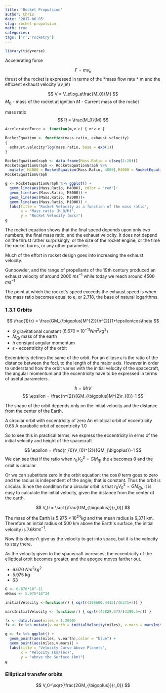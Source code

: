 ```yaml
---
title: 'Rocket Propulsion'
author: Chris
date: '2017-06-05'
slug: rocket-propolsion
math: true
categories:
tags: ['r','rocketry']
---
```


```r
library(tidyverse)
```


Accelerating force 

$$
F=mv_e
$$
thrust of the rocket is expressed in terms of the *mass flow rate *
m and the efficient exhaust velocity \\(v_e\\)  

$$
V = V_e\log_e\frac{M_0}{M} 
$$
$M_0$ - mass of the rocket at ignition
$M$ - Current mass of the rocket 


mass ratio 
$$ 
R = \frac{M_0}{M}
$$


```r
AcceleratedForce <- function(m,v.e) { m*v.e }

RocketEquation <- function(mass.ratio, exhaust.velocity)
{
  exhaust.velocity*log(mass.ratio, base = exp(1))
}

```


```r
RocketEquationGraph <- data.frame(Mass.Ratio = c(seq(1:20)))
RocketEquationGraph <- RocketEquationGraph %>% 
  mutate( M4000 = RocketEquation(Mass.Ratio, 4000),M3000 = RocketEquation(Mass.Ratio, 3000),M2000 = RocketEquation(Mass.Ratio, 2000), M1000 = RocketEquation(Mass.Ratio, 1000) )
RocketEquationGraph
```



```r
g <- RocketEquationGraph %>% ggplot() + 
  geom_line(aes(Mass.Ratio, M4000), color = "red")+
  geom_line(aes(Mass.Ratio, M3000)) + 
  geom_line(aes(Mass.Ratio, M2000))+
  geom_line(aes(Mass.Ratio, M1000)) + 
  labs(title = "Rocket Velocity as a function of the mass ratio",
       x = "Mass ratio (M_0/M)",
       y = "Rocket Velocity (m/s)")
g
```

The rocket equation shows that the final speed depends upon only two numbers; the final mass ratio, and the exhaust velocity. It does not depend on the thrust rather surprisingly, or the size of the rocket engine, or the time the rocket burns, or any other parameter.

Much of the effort in rocket design goes into increasing the exhaust velocity. 

Gunpowder, and the range of propellants of the 19th century produced an exhaust velocity of around 2000 $ms^{-1}$ while today we reach around 4500 $ms^{-1}$

The point at which the rocket's speed exceeds the exhaust speed is when the mass ratio becomes equal to e, or 2.718, the base of natural logarithms.

### 1.3.1 Orbits 
$$
\frac{1}{r} = \frac{GM_{\bigoplus}M^{2}}{h^{2}}1+\epsilon\cos\theta
$$

* $G$ gravitational constant ($6.670\times10^{-11}Nm^2kg^2$)
* $M_\bigoplus$ mass of the earth 
* $h$ constant angular momentum
* $\epsilon$ - eccentricity of the orbit

Eccentricity defines the same of the orbit. For an ellipse $\epsilon$ is the ratio of the distance between the foci, to the length of the major axis. However in order to understand how the orbit varies with the initial velocity of the spacecraft, the angular momentum and the eccentricity have to be expressed in terms of useful parameters. 


$$
h = MrV 
$$
$$
\epsilon = \frac{h^{2}}{GM_{\bigoplus}M^{2}r_{0}}-1
$$

The shape of the orbit depends only on the initial velocity and the distance from the center of the Earth. 

A circular orbit with eccentricity of zero 
An elliptical orbit of eccentricity 0.65
A parabolic orbit of eccentricity 1.0 

So to see this in practical terms; we express the eccentricity in erms of the initial velocity and height of the spacecraft 

$$
\epsilon = \frac{r_{0}V_{0}^{2}}{GM_{\bigoplus}}-1
$$
We can see that if the ratio when $r_0V_0^2 = GM_{\bigoplus}$ the $\epsilon$ becomes 0 and the orbit is circular.

Or we can substitute zero in the orbit equation: the $\cos\theta$ term goes to zero and the radius is independent of the angle; that is constant. Thus the orbit is circular. Since the condition for a circular orbit is that  $r_0V_0^2 = GM_{\bigoplus}$, it is easy to calculate the initial velocity, given the distance from the center of the earth.

$$
V_0 = \sqrt{\frac{GM_{\bigoplus}}{r_0}}
$$

The mass of the Earth is $5.975\times10^{24}kg$ and the mean radius is 6,371 km. Therefore an initial radius of 500 km above the Earth's surface, the initial velocity is 7.6$km s^{-1}$. 

Now this doesn't give us the velocity to get into space, but it is the velocity to stay there. 


As the velocity given to the spacecraft increases, the eccentricity of the elliptical orbit becomes greater, and the apogee moves farther out. 

* 6.670 $Nm^{2}kg^{2}$
* 5.975 kg
* 63

```r
G <- 6.670*10^-11
eMass <- 5.975*10^24

initialVelocity <-function(r) { sqrt((398600.4415)/(6371+r)) }

marsInitialVelocity <- function(r) { sqrt((42828.37)/(3389.5+r)) }

fx <- data.frame(miles = 1:2000)
fx <- fx %>% mutate(v.earth = initialVelocity(miles), v.mars = marsInitialVelocity(miles))

g <- fx %>% ggplot() +
  geom_point(aes(miles, v.earth),color = "blue") + 
  geom_point(aes(miles,v.mars)) +
  labs(title = "Velocity Curve Above Planets", 
       x = "Velocity (km/sec)", 
       y = "above the Surface (km)")
g

```


### Elliptical transfer orbits 
$$
V_0=\sqrt{\frac{2GM_{\bigoplus}}{r_0}}
$$



